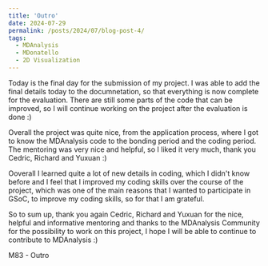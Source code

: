 ```yaml
---
title: 'Outro'
date: 2024-07-29
permalink: /posts/2024/07/blog-post-4/
tags:
  - MDAnalysis
  - MDonatello
  - 2D Visualization
---
```


Today is the final day for the submission of my project. I was able to add the final details today to the documnetation, so that everything is now complete for the evaluation.
There are still some parts of the code that can be improved, so I will continue working on the project after the evaluation is done :)

Overall the project was quite nice, from the application process, where I got to know the MDAnalysis code to the bonding period and the coding period.
The mentoring was very nice and helpful, so I liked it very much, thank you Cedric, Richard and Yuxuan :)

Ooverall I learned quite a lot of new details in coding, which I didn't know before and I feel that I improved my coding skills over the course of the
project, which was one of the main reasons that I wanted to participate in GSoC, to improve my coding skills, so for that I am grateful.

So to sum up, thank you again Cedric, Richard and Yuxuan for the nice, helpful and informative mentoring and thanks to the MDAnalysis Community for the possibility
to work on this project, I hope I will be able to continue to contribute to MDAnalysis :)

M83 - Outro
